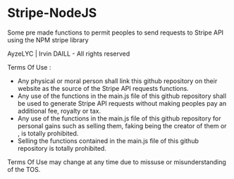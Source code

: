 # Stripe-NodeJS

Some pre made functions to permit peoples to send requests to Stripe API using the NPM stripe library

AyzeLYC | Irvin DAILL - All rights reserved

Terms Of Use :

- Any physical or moral person shall link this github repository on their website as the source of the Stripe API requests functions.
- Any use of the functions in the main.js file of this github repository shall be used to generate Stripe API requests without making peoples pay an additional fee, royalty or tax.
- Any use of the functions in the main.js file of this github repository for personal gains such as selling them, faking being the creator of them or , is totally prohibited.
- Selling the functions contained in the main.js file of this github repository is totally prohibited.

Terms Of Use may change at any time due to missuse or misunderstanding of the TOS.
